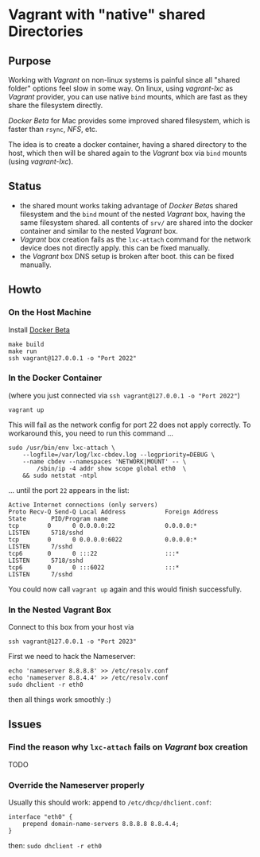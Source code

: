 # Vagrant with "native" shared Directories

## Purpose

Working with *Vagrant* on non-linux systems is painful since all "shared
folder" options feel slow in some way. On linux, using *vagrant-lxc* as 
*Vagrant* provider, you can use native `bind` mounts, which are fast 
as they share the filesystem directly.
 
*Docker Beta* for Mac provides some improved shared filesystem, which is
faster than `rsync`, *NFS*, etc.

The idea is to create a docker container, having a shared directory to 
the host, which then will be shared again to the *Vagrant* box via `bind` 
mounts (using *vagrant-lxc*).

 
##  Status
- the shared mount works taking advantage of *Docker Beta*s shared 
  filesystem and the `bind` mount of the nested *Vagrant* box, having
  the same filesystem shared. all contents of `srv/` are shared into
  the docker container and similar to the nested *Vagrant* box.
- *Vagrant* box creation fails as the `lxc-attach` command for the 
  network device does not directly apply. 
  this can be fixed manually. 
- the *Vagrant* box DNS setup is broken after boot. 
  this can be fixed manually. 


##  Howto

### On the Host Machine

Install [Docker Beta](https://blog.docker.com/2016/03/docker-for-mac-windows-beta/)

```
make build
make run
ssh vagrant@127.0.0.1 -o "Port 2022"
```

### In the Docker Container
(where you just connected via `ssh vagrant@127.0.0.1 -o "Port 2022"`)

```
vagrant up
```

This will fail as the network config for port 22 does not apply correctly.
To workaround this, you need to run this command ...

```
sudo /usr/bin/env lxc-attach \
    --logfile=/var/log/lxc-cbdev.log --logpriority=DEBUG \ 
    --name cbdev --namespaces 'NETWORK|MOUNT' -- \
        /sbin/ip -4 addr show scope global eth0  \
    && sudo netstat -ntpl
```

... until the port `22` appears in the list:

```
Active Internet connections (only servers)
Proto Recv-Q Send-Q Local Address           Foreign Address         State       PID/Program name
tcp        0      0 0.0.0.0:22              0.0.0.0:*               LISTEN      5718/sshd       
tcp        0      0 0.0.0.0:6022            0.0.0.0:*               LISTEN      7/sshd          
tcp6       0      0 :::22                   :::*                    LISTEN      5718/sshd       
tcp6       0      0 :::6022                 :::*                    LISTEN      7/sshd          
```

You could now call `vagrant up` again and this would finish successfully.

### In the Nested Vagrant Box

Connect to this box from your host via

```
ssh vagrant@127.0.0.1 -o "Port 2023"
```

First we need to hack the Nameserver:

```
echo 'nameserver 8.8.8.8' >> /etc/resolv.conf
echo 'nameserver 8.8.4.4' >> /etc/resolv.conf
sudo dhclient -r eth0
```

then all things work smoothly :) 

## Issues

### Find the reason why `lxc-attach` fails on *Vagrant* box creation

TODO

### Override the Nameserver properly

Usually this should work:
append to `/etc/dhcp/dhclient.conf`:

```
interface "eth0" {
    prepend domain-name-servers 8.8.8.8 8.8.4.4;
}
```

then: `sudo dhclient -r eth0`